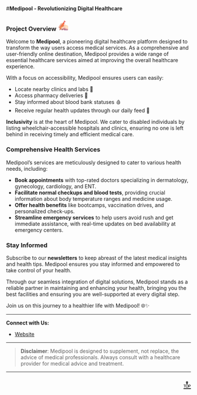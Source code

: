 
#**Medipool - Revolutionizing Digital Healthcare**<h3>

### **Project Overview** <img src="https://raw.githubusercontent.com/Tarikul-Islam-Anik/tarikul-islam-anik/main/assets/images/Writing%20Hand%20Light%20Skin%20Tone.png" alt="Rocket" width="30" height="30" />


Welcome to **Medipool**, a pioneering digital healthcare platform designed to transform the way users access medical services. As a comprehensive and user-friendly online destination, Medipool provides a wide range of essential healthcare services aimed at improving the overall healthcare experience. 

With a focus on accessibility, Medipool ensures users can easily:

- Locate nearby clinics and labs 🏥
- Access pharmacy deliveries 💊
- Stay informed about blood bank statuses 🩸
- Receive regular health updates through our daily feed 📰

**Inclusivity** is at the heart of Medipool. We cater to disabled individuals by listing wheelchair-accessible hospitals and clinics, ensuring no one is left behind in receiving timely and efficient medical care.

### **Comprehensive Health Services**

Medipool’s services are meticulously designed to cater to various health needs, including:

- **Book appointments** with top-rated doctors specializing in dermatology, gynecology, cardiology, and ENT.
- **Facilitate normal checkups and blood tests**, providing crucial information about body temperature ranges and medicine usage.
- **Offer health benefits** like bootcamps, vaccination drives, and personalized check-ups.
- **Streamline emergency services** to help users avoid rush and get immediate assistance, with real-time updates on bed availability at emergency centers.

### **Stay Informed**

Subscribe to our **newsletters** to keep abreast of the latest medical insights and health tips. Medipool ensures you stay informed and empowered to take control of your health.

Through our seamless integration of digital solutions, Medipool stands as a reliable partner in maintaining and enhancing your health, bringing you the best facilities and ensuring you are well-supported at every digital step.

Join us on this journey to a healthier life with Medipool! 🌐✨

---

**Connect with Us:**

- [Website](https://69glitch.github.io/Medipool/)

---

> **Disclaimer**: Medipool is designed to supplement, not replace, the advice of medical professionals. Always consult with a healthcare provider for medical advice and treatment.

---

<p align="right"><a href="#top" style="font-size: 29px;">🔝</a></p>